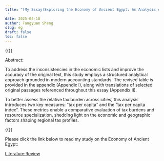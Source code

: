 ```yaml
---
title: "[My Essay]Exploring the Economy of Ancient Egypt: An Analysis of Economic Lists in the Papyrus Harris I
 "
date: 2025-04-18
author: Fangyuan Sheng
slug: eg
draft: false
toc: false
---
```


{{<block class="note">}}

Abstract:

To address the inconsistencies in the economic lists and improve the accuracy of the original text, this study employs a structured analytical approach grounded in modern accounting standards. The revised table is provided in the appendix (Appendix I), along with translations of selected original passages referenced throughout this essay (Appendix II).  

To better assess the relative tax burden across cities, this analysis introduces two key measures: “tax per capita” and the “tax per capita index”. These metrics enable a comparative evaluation of tax burdens and resource specialization, shedding light on the economic and geographic factors shaping regional tax profiles.   

 {{<end>}}

Please click the link below to read my study on the Economy of Ancient Egypt:

[Literature Review](https://hellenshengfy.github.io/HPI_essay.pdf)

   
